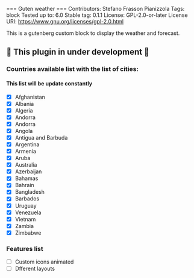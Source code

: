 === Guten weather ===
Contributors:      Stefano Frasson Pianizzola
Tags:              block
Tested up to:      6.0
Stable tag:        0.1.1
License:           GPL-2.0-or-later
License URI:       https://www.gnu.org/licenses/gpl-2.0.html

This is a gutenberg custom block to display the weather and forecast.
## :rotating_light:  This plugin in under development :rotating_light: 

### Countries available list with the list of cities:
#### This list will  be update constantly

- [x] Afghanistan
- [x] Albania
- [x] Algeria
- [x] Andorra
- [x] Andorra
- [x] Angola
- [x] Antigua and Barbuda
- [x] Argentina
- [x] Armenia
- [x] Aruba
- [x] Australia
- [x] Azerbaijan
- [x] Bahamas
- [x] Bahrain
- [x] Bangladesh
- [x] Barbados
- [x] Uruguay
- [x] Venezuela
- [x] Vietnam
- [x] Zambia
- [x] Zimbabwe

### Features list

- [ ] Custom icons animated
- [ ] Dfferent layouts